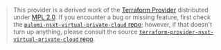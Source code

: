 > This provider is a derived work of the [Terraform Provider](https://github.com/terraform-providers/terraform-provider-nsxt-virtual-private-cloud)
> distributed under [MPL 2.0](https://www.mozilla.org/en-US/MPL/2.0/). If you encounter a bug or missing feature,
> first check the [`pulumi-nsxt-virtual-private-cloud` repo](/issues); however, if that doesn't turn up anything,
> please consult the source [`terraform-provider-nsxt-virtual-private-cloud` repo](https://github.com/terraform-providers/terraform-provider-nsxt-virtual-private-cloud/issues).

